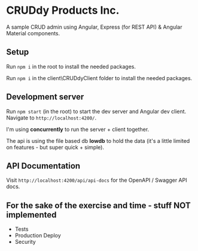 # CRUDdy Products Inc.

A sample CRUD admin using Angular, Express (for REST API) & Angular Material components.

## Setup

Run `npm i` in the root to install the needed packages.

Run `npm i` in the client\CRUDdyClient folder to install the needed packages.

## Development server

Run `npm start` (in the root) to start the dev server and Angular dev client. Navigate to `http://localhost:4200/`.

I'm using **concurrently** to run the server + client together.

The api is using the file based db **lowdb** to hold the data (it's a little limited on features - but super quick + simple).

## API Documentation

Visit `http://localhost:4200/api/api-docs` for the OpenAPI / Swagger API docs.

## For the sake of the exercise and time - stuff NOT implemented
- Tests
- Production Deploy
- Security
